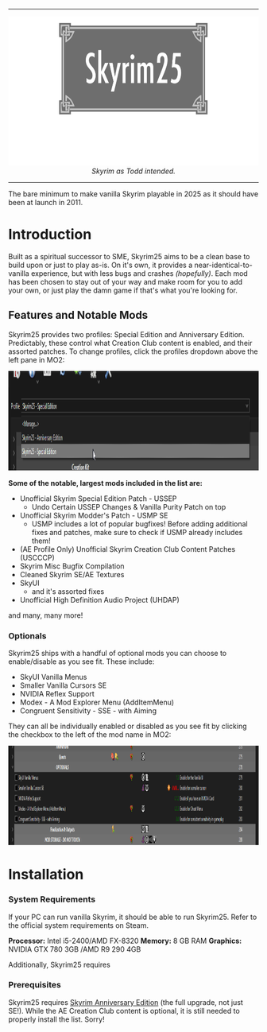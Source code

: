 ----
<div align="center">
<img src="https://github.com/Fauxvale/Skyrim25-Wabbajack/blob/main/Skyrim25%20Steam%20Logo%20ALT.png?raw=true" Height=300><br>
</div>
<div align=center><i>Skyrim as Todd intended.</i></div>

----


The bare minimum to make vanilla Skyrim playable in 2025 as it should have been at launch in 2011.

# Introduction
Built as a spiritual successor to SME, Skyrim25 aims to be a clean base to build upon or just to play as-is. On it's own, it provides a near-identical-to-vanilla experience, but with less bugs and crashes *(hopefully)*. Each mod has been chosen to stay out of your way and make room for you to add your own, or just play the damn game if that's what you're looking for. 

## Features and Notable Mods
Skyrim25 provides two profiles: Special Edition and Anniversary Edition. Predictably, these control what Creation Club content is enabled, and their assorted patches. To change profiles, click the profiles dropdown above the left pane in MO2:

<img src="https://github.com/Fauxvale/Skyrim25-Wabbajack/blob/main/profiles%20dropdown.png?raw=true" Height=200><br>

**Some of the notable, largest mods included in the list are:**
 - Unofficial Skyrim Special Edition Patch - USSEP
   - Undo Certain USSEP Changes & Vanilla Purity Patch on top
 - Unofficial Skyrim Modder's Patch - USMP SE
   - USMP includes a lot of popular bugfixes! Before adding additional fixes and patches, make sure to check if USMP already includes them!
 - (AE Profile Only) Unofficial Skyrim Creation Club Content Patches (USCCCP)
 - Skyrim Misc Bugfix Compilation
 - Cleaned Skyrim SE/AE Textures
 - SkyUI
   - and it's assorted fixes
 - Unofficial High Definition Audio Project (UHDAP)

and many, many more!

### Optionals
Skyrim25 ships with a handful of optional mods you can choose to enable/disable as you see fit. These include:
 - SkyUI Vanilla Menus
 - Smaller Vanilla Cursors SE
 - NVIDIA Reflex Support
 - Modex - A Mod Explorer Menu (AddItemMenu)
 - Congruent Sensitivity - SSE - with Aiming

They can all be individually enabled or disabled as you see fit by clicking the checkbox to the left of the mod name in MO2:

<img src="https://github.com/Fauxvale/Skyrim25-Wabbajack/blob/main/optional%20selection.gif?raw=true" Height=200><br>

# Installation
### System Requirements
If your PC can run vanilla Skyrim, it should be able to run Skyrim25. Refer to the official system requirements on Steam.

**Processor:** Intel i5-2400/AMD FX-8320
**Memory:** 8 GB RAM
**Graphics:** NVIDIA GTX 780 3GB /AMD R9 290 4GB

Additionally, Skyrim25 requires 
### Prerequisites
Skyrim25 requires [Skyrim Anniversary Edition](https://store.steampowered.com/sub/626153/) (the full upgrade, not just SE!). While the AE Creation Club content is optional, it is still needed to properly install the list. Sorry!


